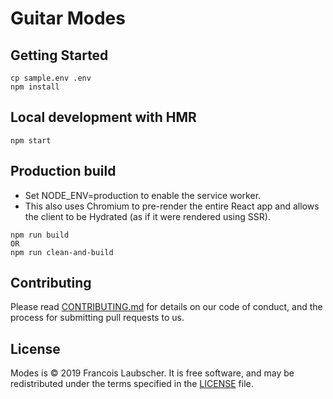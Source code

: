 # Guitar Modes

## Getting Started
```
cp sample.env .env
npm install
```

## Local development with HMR
```
npm start
```

## Production build
- Set NODE_ENV=production to enable the service worker.
- This also uses Chromium to pre-render the entire React app and allows the client to be Hydrated (as if it were rendered using SSR).
```
npm run build
OR
npm run clean-and-build
```

## Contributing

Please read [CONTRIBUTING.md](CONTRIBUTING.md) for details on our code of conduct, and the process for submitting pull requests to us.

License
-------

Modes is © 2019 Francois Laubscher.
It is free software, and may be redistributed under the terms specified in the [LICENSE](LICENSE.md) file.
